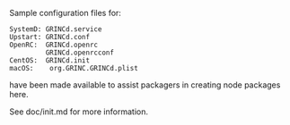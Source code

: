 Sample configuration files for:
```
SystemD: GRINCd.service
Upstart: GRINCd.conf
OpenRC:  GRINCd.openrc
         GRINCd.openrcconf
CentOS:  GRINCd.init
macOS:    org.GRINC.GRINCd.plist
```
have been made available to assist packagers in creating node packages here.

See doc/init.md for more information.
